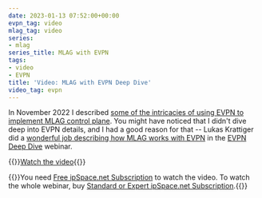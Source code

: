 ```yaml
---
date: 2023-01-13 07:52:00+00:00
evpn_tag: video
mlag_tag: video
series:
- mlag
series_title: MLAG with EVPN
tags:
- video
- EVPN
title: 'Video: MLAG with EVPN Deep Dive'
video_tag: evpn
---
```

In November 2022 I described [some of the intricacies of using EVPN to implement MLAG control plane](https://blog.ipspace.net/2022/11/mlag-vxlan-evpn.html). You might have noticed that I didn't dive deep into EVPN details, and I had a good reason for that -- Lukas Krattiger did a [wonderful job describing how MLAG works with EVPN](https://my.ipspace.net/bin/get/EVPN/M3%20-%20Using%20MLAG%20in%20EVPN%20Environments.mp4?doccode=EVPN) in the [EVPN Deep Dive](https://www.ipspace.net/EVPN_Technical_Deep_Dive) webinar.

{{<jump>}}[Watch the video](https://my.ipspace.net/bin/get/EVPN/M3%20-%20Using%20MLAG%20in%20EVPN%20Environments.mp4?doccode=EVPN){{</jump>}}

{{<note free>}}You need [Free ipSpace.net Subscription](https://www.ipspace.net/Subscription/Free) to watch the video. To watch the whole webinar, buy [Standard or Expert ipSpace.net Subscription](https://www.ipspace.net/Subscription/).{{</note>}}
